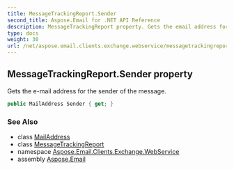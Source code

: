 ```yaml
---
title: MessageTrackingReport.Sender
second_title: Aspose.Email for .NET API Reference
description: MessageTrackingReport property. Gets the email address for the sender of the message
type: docs
weight: 30
url: /net/aspose.email.clients.exchange.webservice/messagetrackingreport/sender/
---
```

## MessageTrackingReport.Sender property

Gets the e-mail address for the sender of the message.

```csharp
public MailAddress Sender { get; }
```

### See Also

* class [MailAddress](../../../aspose.email/mailaddress/)
* class [MessageTrackingReport](../)
* namespace [Aspose.Email.Clients.Exchange.WebService](../../messagetrackingreport/)
* assembly [Aspose.Email](../../../)


